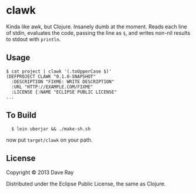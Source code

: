 # clawk

Kinda like awk, but Clojure. Insanely dumb at the moment. Reads each line of stdin, evaluates the code, passing the line as `$`, and writes non-nil results to stdout with `println`.

## Usage

```
$ cat project | clawk '(.toUpperCase $)'
(DEFPROJECT CLAWK "0.1.0-SNAPSHOT"
  :DESCRIPTION "FIXME: WRITE DESCRIPTION"
  :URL "HTTP://EXAMPLE.COM/FIXME"
  :LICENSE {:NAME "ECLIPSE PUBLIC LICENSE"
...
```

## To Build

```
  $ lein uberjar && ./make-sh.sh
```

now put `target/clawk` on your path.

## License

Copyright © 2013 Dave Ray

Distributed under the Eclipse Public License, the same as Clojure.
